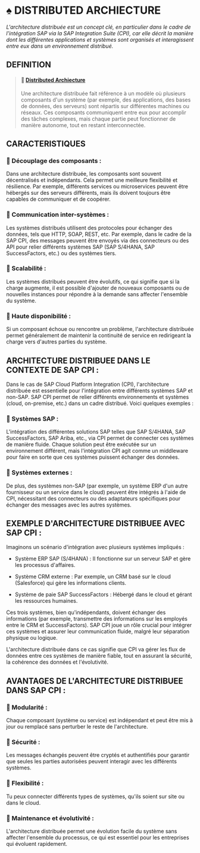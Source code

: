 # ♠ DISTRIBUTED ARCHIECTURE

_L'architecture distribuée est un concept clé, en particulier dans le cadre de l'intégration SAP via la SAP Integration Suite (CPI), car elle décrit la manière dont les différentes applications et systèmes sont organisés et interagissent entre eux dans un environnement distribué._

## DEFINITION

> #### :bookmark: [Distributed Archiecture]()
>
> Une architecture distribuée fait référence à un modèle où plusieurs composants d'un système (par exemple, des applications, des bases de données, des serveurs) sont répartis sur différentes machines ou réseaux. Ces composants communiquent entre eux pour accomplir des tâches complexes, mais chaque partie peut fonctionner de manière autonome, tout en restant interconnectée.

## CARACTERISTIQUES

### :small_red_triangle_down: Découplage des composants :

Dans une architecture distribuée, les composants sont souvent décentralisés et indépendants. Cela permet une meilleure flexibilité et résilience. Par exemple, différents services ou microservices peuvent être hébergés sur des serveurs différents, mais ils doivent toujours être capables de communiquer et de coopérer.

### :small_red_triangle_down: Communication inter-systèmes :

Les systèmes distribués utilisent des protocoles pour échanger des données, tels que HTTP, SOAP, REST, etc. Par exemple, dans le cadre de la SAP CPI, des messages peuvent être envoyés via des connecteurs ou des API pour relier différents systèmes SAP (SAP S/4HANA, SAP SuccessFactors, etc.) ou des systèmes tiers.

### :small_red_triangle_down: Scalabilité :

Les systèmes distribués peuvent être évolutifs, ce qui signifie que si la charge augmente, il est possible d'ajouter de nouveaux composants ou de nouvelles instances pour répondre à la demande sans affecter l'ensemble du système.

### :small_red_triangle_down: Haute disponibilité :

Si un composant échoue ou rencontre un problème, l'architecture distribuée permet généralement de maintenir la continuité de service en redirigeant la charge vers d'autres parties du système.

## ARCHITECTURE DISTRIBUEE DANS LE CONTEXTE DE SAP CPI :

Dans le cas de SAP Cloud Platform Integration (CPI), l'architecture distribuée est essentielle pour l'intégration entre différents systèmes SAP et non-SAP. SAP CPI permet de relier différents environnements et systèmes (cloud, on-premise, etc.) dans un cadre distribué. Voici quelques exemples :

### :small_red_triangle_down: Systèmes SAP :

L'intégration des différentes solutions SAP telles que SAP S/4HANA, SAP SuccessFactors, SAP Ariba, etc., via CPI permet de connecter ces systèmes de manière fluide. Chaque solution peut être exécutée sur un environnement différent, mais l'intégration CPI agit comme un middleware pour faire en sorte que ces systèmes puissent échanger des données.

### :small_red_triangle_down: Systèmes externes :

De plus, des systèmes non-SAP (par exemple, un système ERP d'un autre fournisseur ou un service dans le cloud) peuvent être intégrés à l'aide de CPI, nécessitant des connecteurs ou des adaptateurs spécifiques pour échanger des messages avec les autres systèmes.

## EXEMPLE D'ARCHITECTURE DISTRIBUEE AVEC SAP CPI :

Imaginons un scénario d'intégration avec plusieurs systèmes impliqués :

- Système ERP SAP (S/4HANA) : Il fonctionne sur un serveur SAP et gère les processus d'affaires.

- Système CRM externe : Par exemple, un CRM basé sur le cloud (Salesforce) qui gère les informations clients.

- Système de paie SAP SuccessFactors : Hébergé dans le cloud et gérant les ressources humaines.

Ces trois systèmes, bien qu'indépendants, doivent échanger des informations (par exemple, transmettre des informations sur les employés entre le CRM et SuccessFactors). SAP CPI joue un rôle crucial pour intégrer ces systèmes et assurer leur communication fluide, malgré leur séparation physique ou logique.

L'architecture distribuée dans ce cas signifie que CPI va gérer les flux de données entre ces systèmes de manière fiable, tout en assurant la sécurité, la cohérence des données et l'évolutivité.

## AVANTAGES DE L'ARCHITECTURE DISTRIBUEE DANS SAP CPI :

### :small_red_triangle_down: Modularité :

Chaque composant (système ou service) est indépendant et peut être mis à jour ou remplacé sans perturber le reste de l'architecture.

### :small_red_triangle_down: Sécurité :

Les messages échangés peuvent être cryptés et authentifiés pour garantir que seules les parties autorisées peuvent interagir avec les différents systèmes.

### :small_red_triangle_down: Flexibilité :

Tu peux connecter différents types de systèmes, qu'ils soient sur site ou dans le cloud.

### :small_red_triangle_down: Maintenance et évolutivité :

L'architecture distribuée permet une évolution facile du système sans affecter l'ensemble du processus, ce qui est essentiel pour les entreprises qui évoluent rapidement.

